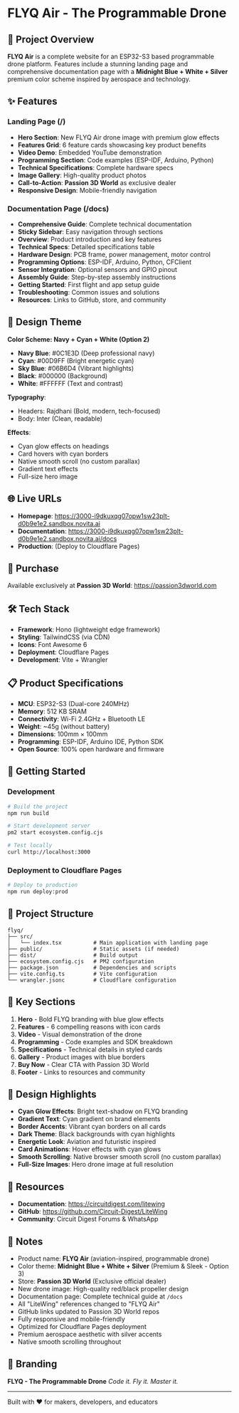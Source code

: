 # FLYQ Air - The Programmable Drone

## 🚀 Project Overview
**FLYQ Air** is a complete website for an ESP32-S3 based programmable drone platform. Features include a stunning landing page and comprehensive documentation page with a **Midnight Blue + White + Silver** premium color scheme inspired by aerospace and technology.

## ✨ Features

### Landing Page (/)
- **Hero Section**: New FLYQ Air drone image with premium glow effects
- **Features Grid**: 6 feature cards showcasing key product benefits
- **Video Demo**: Embedded YouTube demonstration
- **Programming Section**: Code examples (ESP-IDF, Arduino, Python)
- **Technical Specifications**: Complete hardware specs
- **Image Gallery**: High-quality product photos
- **Call-to-Action**: **Passion 3D World** as exclusive dealer
- **Responsive Design**: Mobile-friendly navigation

### Documentation Page (/docs)
- **Comprehensive Guide**: Complete technical documentation
- **Sticky Sidebar**: Easy navigation through sections
- **Overview**: Product introduction and key features
- **Technical Specs**: Detailed specifications table
- **Hardware Design**: PCB frame, power management, motor control
- **Programming Options**: ESP-IDF, Arduino, Python, CFClient
- **Sensor Integration**: Optional sensors and GPIO pinout
- **Assembly Guide**: Step-by-step assembly instructions
- **Getting Started**: First flight and app setup guide
- **Troubleshooting**: Common issues and solutions
- **Resources**: Links to GitHub, store, and community

## 🎨 Design Theme
**Color Scheme: Navy + Cyan + White (Option 2)**
- **Navy Blue**: #0C1E3D (Deep professional navy)
- **Cyan**: #00D9FF (Bright energetic cyan)
- **Sky Blue**: #06B6D4 (Vibrant highlights)
- **Black**: #000000 (Background)
- **White**: #FFFFFF (Text and contrast)

**Typography**:
- Headers: Rajdhani (Bold, modern, tech-focused)
- Body: Inter (Clean, readable)

**Effects**:
- Cyan glow effects on headings
- Card hovers with cyan borders
- Native smooth scroll (no custom parallax)
- Gradient text effects
- Full-size hero image

## 🌐 Live URLs
- **Homepage**: https://3000-i9dkuxqg07opw1sw23plt-d0b9e1e2.sandbox.novita.ai
- **Documentation**: https://3000-i9dkuxqg07opw1sw23plt-d0b9e1e2.sandbox.novita.ai/docs
- **Production**: (Deploy to Cloudflare Pages)

## 🛒 Purchase
Available exclusively at **Passion 3D World**: https://passion3dworld.com

## 🛠️ Tech Stack
- **Framework**: Hono (lightweight edge framework)
- **Styling**: TailwindCSS (via CDN)
- **Icons**: Font Awesome 6
- **Deployment**: Cloudflare Pages
- **Development**: Vite + Wrangler

## 📋 Product Specifications
- **MCU**: ESP32-S3 (Dual-core 240MHz)
- **Memory**: 512 KB SRAM
- **Connectivity**: Wi-Fi 2.4GHz + Bluetooth LE
- **Weight**: ~45g (without battery)
- **Dimensions**: 100mm × 100mm
- **Programming**: ESP-IDF, Arduino IDE, Python SDK
- **Open Source**: 100% open hardware and firmware

## 🚀 Getting Started

### Development
```bash
# Build the project
npm run build

# Start development server
pm2 start ecosystem.config.cjs

# Test locally
curl http://localhost:3000
```

### Deployment to Cloudflare Pages
```bash
# Deploy to production
npm run deploy:prod
```

## 📁 Project Structure
```
flyq/
├── src/
│   └── index.tsx          # Main application with landing page
├── public/                # Static assets (if needed)
├── dist/                  # Build output
├── ecosystem.config.cjs   # PM2 configuration
├── package.json           # Dependencies and scripts
├── vite.config.ts         # Vite configuration
└── wrangler.jsonc         # Cloudflare configuration
```

## 🎯 Key Sections
1. **Hero** - Bold FLYQ branding with blue glow effects
2. **Features** - 6 compelling reasons with icon cards
3. **Video** - Visual demonstration of the drone
4. **Programming** - Code examples and SDK breakdown
5. **Specifications** - Technical details in styled cards
6. **Gallery** - Product images with blue borders
7. **Buy Now** - Clear CTA with Passion 3D World
8. **Footer** - Links to resources and community

## 🎨 Design Highlights
- **Cyan Glow Effects**: Bright text-shadow on FLYQ branding
- **Gradient Text**: Cyan gradient on brand elements
- **Border Accents**: Vibrant cyan borders on all cards
- **Dark Theme**: Black backgrounds with cyan highlights
- **Energetic Look**: Aviation and futuristic inspired
- **Card Animations**: Hover effects with cyan glows
- **Smooth Scrolling**: Native browser smooth scroll (no custom parallax)
- **Full-Size Images**: Hero drone image at full resolution

## 🔗 Resources
- **Documentation**: https://circuitdigest.com/litewing
- **GitHub**: https://github.com/Circuit-Digest/LiteWing
- **Community**: Circuit Digest Forums & WhatsApp

## 📝 Notes
- Product name: **FLYQ Air** (aviation-inspired, programmable drone)
- Color theme: **Midnight Blue + White + Silver** (Premium & Sleek - Option 3)
- Store: **Passion 3D World** (Exclusive official dealer)
- New drone image: High-quality red/black propeller design
- Documentation page: Complete technical guide at `/docs`
- All "LiteWing" references changed to "FLYQ Air"
- GitHub links updated to Passion 3D World repos
- Fully responsive and mobile-friendly
- Optimized for Cloudflare Pages deployment
- Premium aerospace aesthetic with silver accents
- Native smooth scrolling throughout

## 🎨 Branding
**FLYQ - The Programmable Drone**
*Code it. Fly it. Master it.*

---

Built with ❤️ for makers, developers, and educators
